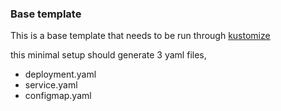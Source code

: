 ### Base template

This is a base template that needs to be run through [kustomize](https://kubectl.docs.kubernetes.io/references/kustomize)

this minimal setup should generate 3 yaml files,  
- deployment.yaml
- service.yaml
- configmap.yaml
